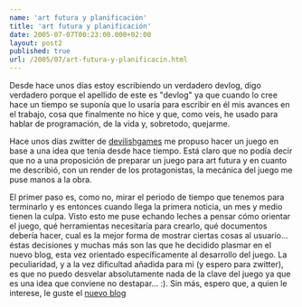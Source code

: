 ```yaml
---
name: 'art futura y planificación'
title: 'art futura y planificación'
date: 2005-07-07T00:23:00.000+02:00
layout: post2
published: true
url: /2005/07/art-futura-y-planificacin.html
---
```


Desde hace unos días estoy escribiendo un verdadero devlog, digo verdadero porque el apellido de este es "devlog" ya que cuando lo cree hace un tiempo se suponía que lo usaría para escribir en él mis avances en el trabajo, cosa que finalmente no hice y que, como veis, he usado para hablar de programación, de la vida y, sobretodo, quejarme.  
  
Hace unos días zwitter de [devilishgames](http://www.devilishgames.com/) me propuso hacer un juego en base a una idea que tenía desde hace tiempo. Está claro que no podía decir que no a una proposición de preparar un juego para art futura y en cuanto me describió, con un render de los protagonistas, la mecánica del juego me puse manos a la obra.  
  
El primer paso es, como no, mirar el periodo de tiempo que tenemos para terminarlo y es entonces cuando llega la primera noticia, un mes y medio tienen la culpa. Visto esto me puse echando leches a pensar cómo orientar el juego, qué herramientas necesitaría para crearlo, qué documentos debería hacer, cual es la mejor forma de mostrar ciertas cosas al usuario... éstas decisiones y muchas más son las que he decidido plasmar en el nuevo blog, esta vez orientado específicamente al desarrollo del juego. La peculiaridad, y a la vez dificultad añadida para mi (y espero para zwitter), es que no puedo desvelar absolutamente nada de la clave del juego ya que es una idea que conviene no destapar... :). Sin más, espero que, a quien le interese, le guste el [nuevo blog](http://rumboartfutura.blogspot.com/)